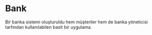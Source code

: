 # Bank
Bir banka sistemi oluşturuldu hem müşteriler hem de banka yöneticisi tarfından kullanılabilen basit bir uygulama.
